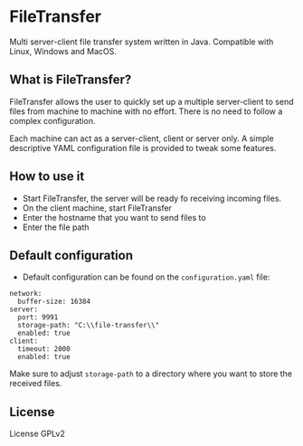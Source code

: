 # FileTransfer

Multi server-client file transfer system written in Java. Compatible with Linux, Windows and MacOS.

## What is FileTransfer?

FileTransfer allows the user to quickly set up a multiple server-client to send files from machine to machine with no effort. There is no need to follow a complex configuration. 

Each machine can act as a server-client, client or server only. A simple descriptive YAML configuration file is provided to tweak some features.

## How to use it

- Start FileTransfer, the server will be ready fo receiving incoming files.
- On the client machine, start FileTransfer
- Enter the hostname that you want to send files to
- Enter the file path

## Default configuration

- Default configuration can be found on the `configuration.yaml` file:

```
network: 
  buffer-size: 16384
server: 
  port: 9991
  storage-path: "C:\\file-transfer\\"
  enabled: true
client:
  timeout: 2000
  enabled: true
```

Make sure to adjust `storage-path` to a directory where you want to store the received files.

## License 

License GPLv2


